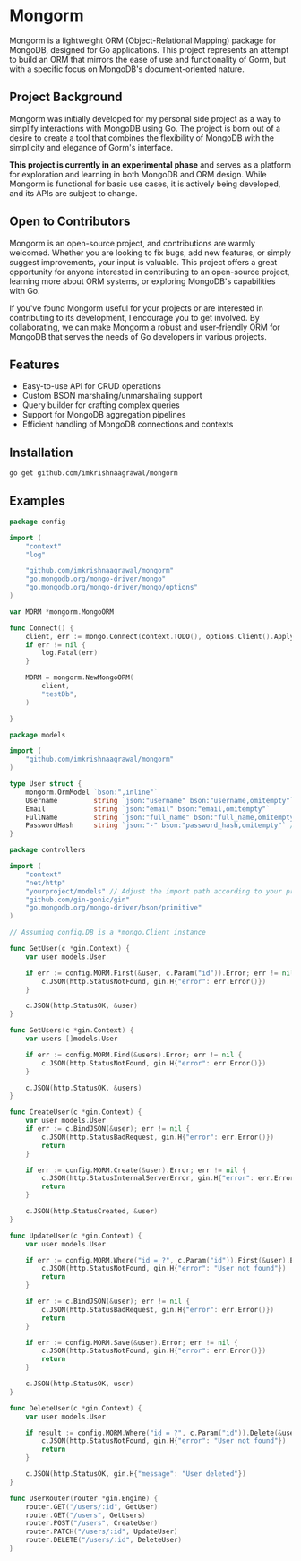 # Mongorm

Mongorm is a lightweight ORM (Object-Relational Mapping) package for MongoDB, designed for Go applications. This project represents an attempt to build an ORM that mirrors the ease of use and functionality of Gorm, but with a specific focus on MongoDB's document-oriented nature.

## Project Background

Mongorm was initially developed for my personal side project as a way to simplify interactions with MongoDB using Go. The project is born out of a desire to create a tool that combines the flexibility of MongoDB with the simplicity and elegance of Gorm's interface.

**This project is currently in an experimental phase** and serves as a platform for exploration and learning in both MongoDB and ORM design. While Mongorm is functional for basic use cases, it is actively being developed, and its APIs are subject to change.

## Open to Contributors

Mongorm is an open-source project, and contributions are warmly welcomed. Whether you are looking to fix bugs, add new features, or simply suggest improvements, your input is valuable. This project offers a great opportunity for anyone interested in contributing to an open-source project, learning more about ORM systems, or exploring MongoDB's capabilities with Go.

If you've found Mongorm useful for your projects or are interested in contributing to its development, I encourage you to get involved. By collaborating, we can make Mongorm a robust and user-friendly ORM for MongoDB that serves the needs of Go developers in various projects.

## Features

- Easy-to-use API for CRUD operations
- Custom BSON marshaling/unmarshaling support
- Query builder for crafting complex queries
- Support for MongoDB aggregation pipelines
- Efficient handling of MongoDB connections and contexts

## Installation

```sh
go get github.com/imkrishnaagrawal/mongorm

```
## Examples


```go
package config

import (
	"context"
	"log"

	"github.com/imkrishnaagrawal/mongorm"
	"go.mongodb.org/mongo-driver/mongo"
	"go.mongodb.org/mongo-driver/mongo/options"
)

var MORM *mongorm.MongoORM

func Connect() {
	client, err := mongo.Connect(context.TODO(), options.Client().ApplyURI("mongodb://rootuser:rootpass@localhost:27017"))
	if err != nil {
		log.Fatal(err)
	}

	MORM = mongorm.NewMongoORM(
		client,
		"testDb",
	)

}

```

```go
package models

import (
	"github.com/imkrishnaagrawal/mongorm"
)

type User struct {
	mongorm.OrmModel `bson:",inline"`
	Username         string `json:"username" bson:"username,omitempty"`
	Email            string `json:"email" bson:"email,omitempty"`
	FullName         string `json:"full_name" bson:"full_name,omitempty"`
	PasswordHash     string `json:"-" bson:"password_hash,omitempty"` // Excluded from JSON responses
}
```

```go
package controllers

import (
	"context"
	"net/http"
	"yourproject/models" // Adjust the import path according to your project structure
	"github.com/gin-gonic/gin"
	"go.mongodb.org/mongo-driver/bson/primitive"
)

// Assuming config.DB is a *mongo.Client instance

func GetUser(c *gin.Context) {
	var user models.User

	if err := config.MORM.First(&user, c.Param("id")).Error; err != nil {
		c.JSON(http.StatusNotFound, gin.H{"error": err.Error()})
	}

	c.JSON(http.StatusOK, &user)
}

func GetUsers(c *gin.Context) {
	var users []models.User

	if err := config.MORM.Find(&users).Error; err != nil {
		c.JSON(http.StatusNotFound, gin.H{"error": err.Error()})
	}

	c.JSON(http.StatusOK, &users)
}

func CreateUser(c *gin.Context) {
	var user models.User
	if err := c.BindJSON(&user); err != nil {
		c.JSON(http.StatusBadRequest, gin.H{"error": err.Error()})
		return
	}

	if err := config.MORM.Create(&user).Error; err != nil {
		c.JSON(http.StatusInternalServerError, gin.H{"error": err.Error()})
		return
	}

	c.JSON(http.StatusCreated, &user)
}

func UpdateUser(c *gin.Context) {
	var user models.User

	if err := config.MORM.Where("id = ?", c.Param("id")).First(&user).Error; err != nil {
		c.JSON(http.StatusNotFound, gin.H{"error": "User not found"})
		return
	}

	if err := c.BindJSON(&user); err != nil {
		c.JSON(http.StatusBadRequest, gin.H{"error": err.Error()})
		return
	}

	if err := config.MORM.Save(&user).Error; err != nil {
		c.JSON(http.StatusNotFound, gin.H{"error": err.Error()})
		return
	}

	c.JSON(http.StatusOK, user)
}

func DeleteUser(c *gin.Context) {
	var user models.User

	if result := config.MORM.Where("id = ?", c.Param("id")).Delete(&user); result.RowsAffected == 0 {
		c.JSON(http.StatusNotFound, gin.H{"error": "User not found"})
		return
	}

	c.JSON(http.StatusOK, gin.H{"message": "User deleted"})
}

func UserRouter(router *gin.Engine) {
	router.GET("/users/:id", GetUser)
	router.GET("/users", GetUsers)
	router.POST("/users", CreateUser)
	router.PATCH("/users/:id", UpdateUser)
	router.DELETE("/users/:id", DeleteUser)
}
```
